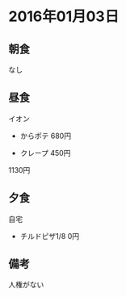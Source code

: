 # 2016年01月03日

## 朝食

なし

## 昼食

イオン

* からポテ 680円

* クレープ 450円

1130円

## 夕食

自宅

* チルドピザ1/8 0円

## 備考
人権がない